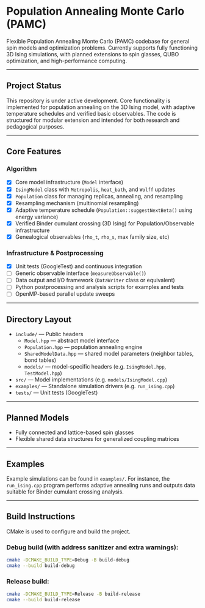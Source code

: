 # Population Annealing Monte Carlo (PAMC)

Flexible Population Annealing Monte Carlo (PAMC) codebase for general spin models and optimization problems. Currently supports fully functioning 3D Ising simulations, with planned extensions to spin glasses, QUBO optimization, and high-performance computing.

---

## Project Status

This repository is under active development. Core functionality is implemented for population annealing on the 3D Ising model, with adaptive temperature schedules and verified basic observables. The code is structured for modular extension and intended for both research and pedagogical purposes.

---

## Core Features

### Algorithm

- [x] Core model infrastructure (`Model` interface)
- [x] `IsingModel` class with `Metropolis`, `heat_bath`, and `Wolff` updates
- [x] `Population` class for managing replicas, annealing, and resampling
- [x] Resampling mechanism (multinomial resampling)
- [x] Adaptive temperature schedule (`Population::suggestNextBeta()` using energy variance)
- [x] Verified Binder cumulant crossing (3D Ising) for Population/Observable infrastructure
- [x] Genealogical observables (`rho_t`, `rho_s`, max family size, etc)

### Infrastructure & Postprocessing

- [x] Unit tests (GoogleTest) and continuous integration
- [ ] Generic observable interface (`measureObservable()`)
- [ ] Data output and I/O framework (`DataWriter` class or equivalent)
- [ ] Python postprocessing and analysis scripts for examples and tests
- [ ] OpenMP-based parallel update sweeps

---

## Directory Layout

- `include/` — Public headers
  - `Model.hpp` — abstract model interface
  - `Population.hpp` — population annealing engine
  - `SharedModelData.hpp` — shared model parameters (neighbor tables, bond tables)
  - `models/` — model-specific headers (e.g. `IsingModel.hpp`, `TestModel.hpp`)
- `src/` — Model implementations (e.g. `models/IsingModel.cpp`)
- `examples/` — Standalone simulation drivers (e.g. `run_ising.cpp`)
- `tests/` — Unit tests (GoogleTest)

---

## Planned Models

- Fully connected and lattice-based spin glasses
- Flexible shared data structures for generalized coupling matrices

---

## Examples

Example simulations can be found in `examples/`. For instance, the `run_ising.cpp` program performs adaptive annealing runs and outputs data suitable for Binder cumulant crossing analysis.

---

## Build Instructions

CMake is used to configure and build the project.

### Debug build (with address sanitizer and extra warnings):

```bash
cmake -DCMAKE_BUILD_TYPE=Debug -B build-debug
cmake --build build-debug
```

### Release build:

```bash
cmake -DCMAKE_BUILD_TYPE=Release -B build-release
cmake --build build-release
```
